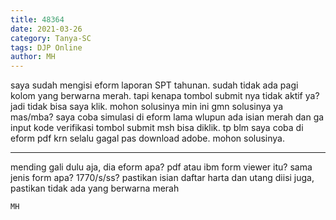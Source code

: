 ```yaml
---
title: 48364
date: 2021-03-26
category: Tanya-SC
tags: DJP Online
author: MH
---
```


saya sudah mengisi eform laporan SPT tahunan. sudah tidak ada pagi kolom yang berwarna merah. tapi kenapa tombol submit nya tidak aktif ya? jadi tidak bisa saya klik. mohon solusinya min ini gmn solusinya ya mas/mba? saya coba simulasi di eform lama wlupun ada isian merah dan ga input kode verifikasi tombol submit msh bisa diklik. tp blm saya coba di eform pdf krn selalu gagal pas download adobe. mohon solusinya.

---

mending gali dulu aja, dia eform apa? pdf atau ibm form viewer itu? sama jenis form apa? 1770/s/ss? pastikan isian daftar harta dan utang diisi juga, pastikan tidak ada yang berwarna merah

`MH`
